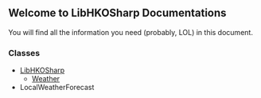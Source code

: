 ## Welcome to LibHKOSharp Documentations

You will find all the information you need (probably, LOL) in this document.

### Classes

* [LibHKOSharp](LibHKOSharp)
  * [Weather](LibHKOSharp_Weather)
* LocalWeatherForecast
